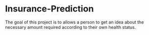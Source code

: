 # Insurance-Prediction
The goal of this project is to allows a person to get an idea about the necessary amount required according to their own health status.
